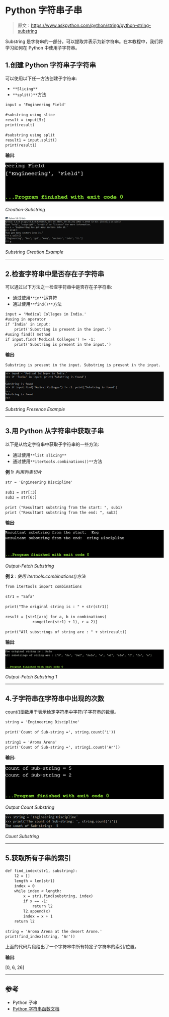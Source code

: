 # Python 字符串子串

> 原文：<https://www.askpython.com/python/string/python-string-substring>

Substring 是字符串的一部分，可以提取并表示为新字符串。在本教程中，我们将学习如何在 Python 中使用子字符串。

## 1.创建 Python 字符串子字符串

可以使用以下任一方法创建子字符串:

*   `**Slicing**`
*   `**split()**`方法

```
input = 'Engineering Field'

#substring using slice
result = input[5:]
print(result)

#substring using split
result1 = input.split()
print(result1)

```

**输出**:

![Creation-Substring](img/c5a7ffdb2ab0bb54d046ba78582d5775.png)

*Creation-Substring*

![Substring Creation Example](img/625e9287f44aaa5b88d06452d0e05dfc.png)

*Substring Creation Example*

* * *

## 2.检查字符串中是否存在子字符串

可以通过以下方法之一检查字符串中是否存在子字符串:

*   通过使用`**in**`运算符
*   通过使用`**find()**`方法

```
input = 'Medical Colleges in India.'
#using in operator
if 'India' in input:
    print('Substring is present in the input.')
#using find() method
if input.find('Medical Colleges') != -1:
    print('Substring is present in the input.')

```

**输出**:

`Substring is present in the input.
Substring is present in the input.`

![Substring Presence Example](img/da45cafd94794c9d410f691e55a2d12f.png)

*Substring Presence Example*

* * *

## 3.用 Python 从字符串中获取子串

以下是从给定字符串中获取子字符串的一些方法:

*   通过使用`**list slicing**`
*   通过使用`**itertools.combinations()**`方法

**例 1:** *利用列表切片*

```
str = 'Engineering Discipline'

sub1 = str[:3] 
sub2 = str[6:] 

print ("Resultant substring from the start: ", sub1) 
print ("Resultant substring from the end: ", sub2) 

```

**输出**:

![Output Fetch Substring](img/a68b4243331818b8359b730eacc832d7.png)

*Output-Fetch Substring*

**例 2** : *使用 itertools.combinations()方法*

```
from itertools import combinations 

str1 = "Safa"

print("The original string is : " + str(str1)) 

result = [str1[a:b] for a, b in combinations( 
            range(len(str1) + 1), r = 2)] 

print("All substrings of string are : " + str(result)) 

```

**输出**:

![Output Fetch Substring 1](img/ed7cfe31439850d676f9de7b158d8ee9.png)

*Output-Fetch Substring 1*

* * *

## 4.子字符串在字符串中出现的次数

count()函数用于表示给定字符串中字符/子字符串的数量。

```
string = 'Engineering Discipline'

print('Count of Sub-string =', string.count('i'))

string1 = 'Aroma Arena'
print('Count of Sub-string =', string1.count('Ar'))

```

**输出:**

![Output Count Substring](img/372e68f8fd03351d0b64106774f9f5f8.png)

*Output Count Substring*

![Count Substring](img/dd6de98c5916ddd273811eddf56dd8fb.png)

*Count Substring*

* * *

## 5.获取所有子串的索引

```
def find_index(str1, substring):
    l2 = []
    length = len(str1)
    index = 0
    while index < length:
        x = str1.find(substring, index)
        if x == -1:
            return l2
        l2.append(x)
        index = x + 1
    return l2

string = 'Aroma Arena at the desert Arone.'
print(find_index(string, 'Ar'))

```

上面的代码片段给出了一个字符串中所有特定子字符串的索引/位置。

**输出**:

[0, 6, 26]

* * *

## 参考

*   Python 子串
*   [Python 字符串函数文档](https://docs.python.org/3.8/library/string.html)